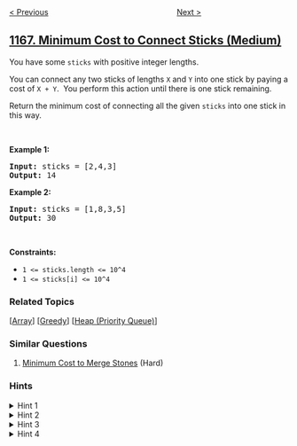 <!--|This file generated by command(leetcode description); DO NOT EDIT.    |-->
<!--+----------------------------------------------------------------------+-->
<!--|@author    awesee <openset.wang@gmail.com>                           |-->
<!--|@link      https://github.com/awesee                                 |-->
<!--|@home      https://github.com/awesee/leetcode                        |-->
<!--+----------------------------------------------------------------------+-->

[< Previous](../design-file-system "Design File System")
　　　　　　　　　　　　　　　　
[Next >](../optimize-water-distribution-in-a-village "Optimize Water Distribution in a Village")

## [1167. Minimum Cost to Connect Sticks (Medium)](https://leetcode.com/problems/minimum-cost-to-connect-sticks "连接棒材的最低费用")

<p>You have some&nbsp;<code>sticks</code>&nbsp;with&nbsp;positive integer lengths.</p>

<p>You can connect any two sticks of lengths <code>X</code> and <code>Y</code> into one stick&nbsp;by paying a cost of <code>X + Y</code>.&nbsp; You perform this action until there is one stick remaining.</p>

<p>Return&nbsp;the minimum cost of connecting all the given <code>sticks</code> into one stick in this way.</p>

<p>&nbsp;</p>
<p><strong>Example 1:</strong></p>
<pre><strong>Input:</strong> sticks = [2,4,3]
<strong>Output:</strong> 14
</pre><p><strong>Example 2:</strong></p>
<pre><strong>Input:</strong> sticks = [1,8,3,5]
<strong>Output:</strong> 30
</pre>
<p>&nbsp;</p>
<p><strong>Constraints:</strong></p>

<ul>
	<li><code><span>1 &lt;= sticks.length &lt;= 10^4</span></code></li>
	<li><code><span>1 &lt;= sticks[i] &lt;= 10^4</span></code></li>
</ul>

### Related Topics
  [[Array](../../tag/array/README.md)]
  [[Greedy](../../tag/greedy/README.md)]
  [[Heap (Priority Queue)](../../tag/heap-priority-queue/README.md)]

### Similar Questions
  1. [Minimum Cost to Merge Stones](../minimum-cost-to-merge-stones) (Hard)

### Hints
<details>
<summary>Hint 1</summary>
How many times does every stick contribute to the answer?
</details>

<details>
<summary>Hint 2</summary>
Some of the sticks will be used more than the others. Which sticks should be used the most/least?
</details>

<details>
<summary>Hint 3</summary>
The sticks with long lengths cost a lot so we should use these the least.
</details>

<details>
<summary>Hint 4</summary>
What if we keep merging the two shortest sticks?
</details>
